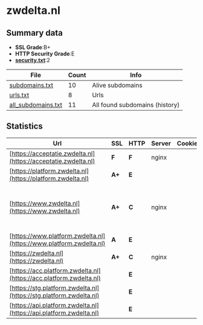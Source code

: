 

# zwdelta.nl
## Summary data


 - **SSL Grade**:B+
 - **HTTP Security Grade**:E
 - **[security.txt](https://www.digitaleoverheid.nl/nieuws/standaard-security-txt-nu-verplicht-voor-overheid/)**:2


| File       | Count | Info |
|------------|-------|------|
|[subdomains.txt](/data/zwdelta.nl/subdomains.txt)|10|Alive subdomains|
|[urls.txt](/data/zwdelta.nl/urls.txt)|8|Urls|
|[all_subdomains.txt](/data/zwdelta.nl/all_subdomains.txt)|11|All found subdomains (history)|


## Statistics


| Url | SSL | HTTP | Server | Cookie | HSTS | CORS | CTO | CSP | XFO | XXP | RP |FP| Tech |Title |
|--------|-------|-------|------|------|------|------|------|------|------|------|------|------|------|------|
|[https://acceptatie.zwdelta.nl](https://acceptatie.zwdelta.nl)| **F**| **F**|nginx| | | | | | | | :white_check_mark: | |MySQL Nginx PHP WordPress|Aanbouw - ACC si...|
|[https://platform.zwdelta.nl](https://platform.zwdelta.nl)| **A+**| **E**|| | | | | | | | :white_check_mark: | |HSTS|Object moved|
|[https://www.zwdelta.nl](https://www.zwdelta.nl)| **A+**| **C**|nginx| |:white_check_mark: | | | | | | :white_check_mark: | |Google Tag Manager HSTS MySQL Nginx PHP WordPress:6.5.3 Yoast SEO:22.7|Home - Zuidweste...|
|[https://www.platform.zwdelta.nl](https://www.platform.zwdelta.nl)| **A**| **E**|| | | | | | | | :white_check_mark: | ||Document Moved|
|[https://zwdelta.nl](https://zwdelta.nl)| **A+**| **C**|nginx| |:white_check_mark: | | | | | | :white_check_mark: | |HSTS Nginx||
|[https://acc.platform.zwdelta.nl](https://acc.platform.zwdelta.nl)| | **E**|| | | | | | | | :white_check_mark: | ||Document Moved|
|[https://stg.platform.zwdelta.nl](https://stg.platform.zwdelta.nl)| | **E**|| | | | | | | | :white_check_mark: | ||Document Moved|
|[https://api.platform.zwdelta.nl](https://api.platform.zwdelta.nl)| | **E**|| | | | | | | | :white_check_mark: | ||Document Moved|

